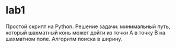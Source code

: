 # lab1

Простой скрипт на Python. Решение задачи: минимальный путь, который шахматный конь
может дойти из точки А в точку B на шахматном поле. Алгоритм поиска в ширину. 
